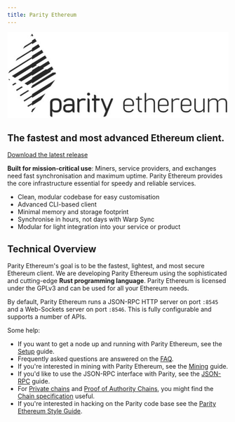 ```yaml
---
title: Parity Ethereum
---
```


![Parity Ethereum](images/logo-parity-ethereum.jpg)

## The fastest and most advanced Ethereum client.

[Download the latest release](https://github.com/paritytech/parity-ethereum/releases/latest)

**Built for mission-critical use**: Miners, service providers, and exchanges need fast synchronisation and maximum uptime. Parity Ethereum provides the core infrastructure essential for speedy and reliable services.

- Clean, modular codebase for easy customisation
- Advanced CLI-based client
- Minimal memory and storage footprint
- Synchronise in hours, not days with Warp Sync
- Modular for light integration into your service or product

## Technical Overview

Parity Ethereum's goal is to be the fastest, lightest, and most secure Ethereum client. We are developing Parity Ethereum using the sophisticated and cutting-edge **Rust programming language**. Parity Ethereum is licensed under the GPLv3 and can be used for all your Ethereum needs.

By default, Parity Ethereum runs a JSON-RPC HTTP server on port `:8545` and a Web-Sockets server on port `:8546`. This is fully configurable and supports a number of APIs.

Some help:

- If you want to get a node up and running with Parity Ethereum, see the [Setup](../Setup) guide.
- Frequently asked questions are answered on the [FAQ](../FAQ).
- If you're interested in mining with Parity Ethereum, see the [Mining](../Mining) guide.
- If you'd like to use the JSON-RPC interface with Parity, see the [JSON-RPC](../JSONRPC) guide.
- For [Private chains](../Private-chains) and [Proof of Authority Chains](../Proof-of-Authority-Chains), you might find the [Chain specification](../Chain-specification) useful.
- If you're interested in hacking on the Parity code base see the [Parity Ethereum Style Guide](../Parity-Ethereum-Style-Guide).
